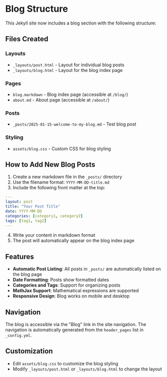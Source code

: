 # Blog Structure

This Jekyll site now includes a blog section with the following structure:

## Files Created

### Layouts
- `_layouts/post.html` - Layout for individual blog posts
- `_layouts/blog.html` - Layout for the blog index page

### Pages
- `blog.markdown` - Blog index page (accessible at `/blog/`)
- `about.md` - About page (accessible at `/about/`)

### Posts
- `_posts/2025-01-15-welcome-to-my-blog.md` - Test blog post

### Styling
- `assets/blog.css` - Custom CSS for blog styling

## How to Add New Blog Posts

1. Create a new markdown file in the `_posts/` directory
2. Use the filename format: `YYYY-MM-DD-title.md`
3. Include the following front matter at the top:

```yaml
---
layout: post
title: "Your Post Title"
date: YYYY-MM-DD
categories: [category1, category2]
tags: [tag1, tag2]
---
```

4. Write your content in markdown format
5. The post will automatically appear on the blog index page

## Features

- **Automatic Post Listing**: All posts in `_posts/` are automatically listed on the blog page
- **Date Formatting**: Posts show formatted dates
- **Categories and Tags**: Support for organizing posts
- **MathJax Support**: Mathematical expressions are supported
- **Responsive Design**: Blog works on mobile and desktop

## Navigation

The blog is accessible via the "Blog" link in the site navigation. The navigation is automatically generated from the `header_pages` list in `_config.yml`.

## Customization

- Edit `assets/blog.css` to customize the blog styling
- Modify `_layouts/post.html` or `_layouts/blog.html` to change the layout
 
